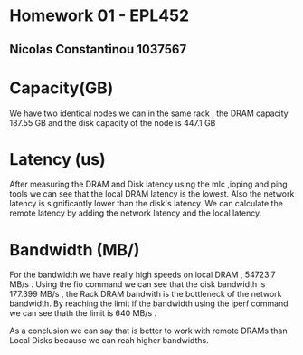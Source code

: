 # Homework 01 - EPL452
## Nicolas Constantinou 1037567

# Capacity(GB)
We have two identical nodes we can in the same rack ,  the DRAM capacity 187.55 GB and the disk capacity of the node is 447.1 GB 

# Latency (us)
After measuring the DRAM and Disk latency using the mlc ,ioping and ping tools we can see that the local DRAM latency is the lowest. Also the network latency is significantly lower than the disk's latency. We can calculate the remote latency by adding the network latency and the local latency.

# Bandwidth (MB/)
For the bandwidth we have really high speeds on local DRAM , 54723.7 MB/s . Using the fio command we can see that the disk bandwidth is 177.399 MB/s ,  the Rack DRAM bandwith is the bottleneck  of the network bandwidth. By reaching the limit if the bandwidth using the iperf command we can see thath the limit is 640 MB/s . 

As a conclusion we can say that is better to work with remote DRAMs than Local Disks because we can reah higher bandwidths.
